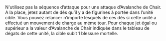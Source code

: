 N'utilisez pas la séquence d’attaque
pour une attaque d’Avalanche de Chair.
A la place, jetez autant de dés qu’il y a
de figurines à portée dans l’unité cible.
Vous pouvez relancer n’importe lesquels
de ces dés si cette unité a effectué un
mouvement de charge au méme tour.
Pour chaque jet égal ou supérieur a la
valeur d’Avalanche de Chair indiquée
dans le tableau de dégats de cette unité,
la cible subit 1 blessure mortelle.
